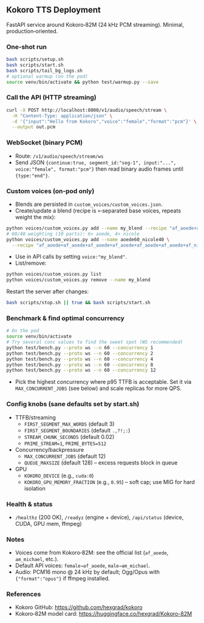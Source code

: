 ## Kokoro TTS Deployment

FastAPI service around Kokoro‑82M (24 kHz PCM streaming). Minimal, production‑oriented.

### One‑shot run
```bash
bash scripts/setup.sh
bash scripts/start.sh
bash scripts/tail_bg_logs.sh
# optional warmup (on the pod)
source venv/bin/activate && python test/warmup.py --save
```

### Call the API (HTTP streaming)
```bash
curl -X POST http://localhost:8000/v1/audio/speech/stream \
  -H "Content-Type: application/json" \
  -d '{"input":"Hello from Kokoro","voice":"female","format":"pcm"}' \
  --output out.pcm
```

### WebSocket (binary PCM)
- Route: `/v1/audio/speech/stream/ws`
- Send JSON `{continue:true, segment_id:"seg-1", input:"...", voice:"female", format:"pcm"}` then read binary audio frames until `{type:"end"}`.

### Custom voices (on‑pod only)
- Blends are persisted in `custom_voices/custom_voices.json`.
- Create/update a blend (recipe is `+`‑separated base voices, repeats weight the mix):
```bash
python voices/custom_voices.py add --name my_blend --recipe "af_aoede+af_nicole" --validate
# 60/40 weighting (10 parts): 6× aoede, 4× nicole
python voices/custom_voices.py add --name aoede60_nicole40 \
  --recipe "af_aoede+af_aoede+af_aoede+af_aoede+af_aoede+af_aoede+af_nicole+af_nicole+af_nicole+af_nicole" --validate
```
- Use in API calls by setting `voice:"my_blend"`.
- List/remove:
```bash
python voices/custom_voices.py list
python voices/custom_voices.py remove --name my_blend
```
Restart the server after changes:
```bash
bash scripts/stop.sh || true && bash scripts/start.sh
```

### Benchmark & find optimal concurrency
```bash
# On the pod
source venv/bin/activate
# Try several conc values to find the sweet spot (WS recommended)
python test/bench.py --proto ws --n 60 --concurrency 1
python test/bench.py --proto ws --n 60 --concurrency 2
python test/bench.py --proto ws --n 60 --concurrency 4
python test/bench.py --proto ws --n 60 --concurrency 8
python test/bench.py --proto ws --n 60 --concurrency 12
```
- Pick the highest concurrency where p95 TTFB is acceptable. Set it via `MAX_CONCURRENT_JOBS` (see below) and scale replicas for more QPS.

### Config knobs (sane defaults set by start.sh)
- TTFB/streaming
  - `FIRST_SEGMENT_MAX_WORDS` (default 3)
  - `FIRST_SEGMENT_BOUNDARIES` (default `.,?!;:`)
  - `STREAM_CHUNK_SECONDS` (default 0.02)
  - `PRIME_STREAM=1`, `PRIME_BYTES=512`
- Concurrency/backpressure
  - `MAX_CONCURRENT_JOBS` (default 12)
  - `QUEUE_MAXSIZE` (default 128) – excess requests block in queue
- GPU
  - `KOKORO_DEVICE` (e.g., `cuda:0`)
  - `KOKORO_GPU_MEMORY_FRACTION` (e.g., `0.95`) – soft cap; use MIG for hard isolation

### Health & status
- `/healthz` (200 OK), `/readyz` (engine + device), `/api/status` (device, CUDA, GPU mem, ffmpeg)

### Notes
- Voices come from Kokoro‑82M: see the official list (`af_aoede`, `am_michael`, etc.).
- Default API voices: `female→af_aoede`, `male→am_michael`.
- Audio: PCM16 mono @ 24 kHz by default; Ogg/Opus with `{"format":"opus"}` if ffmpeg installed.

### References
- Kokoro GitHub: https://github.com/hexgrad/kokoro
- Kokoro‑82M model card: https://huggingface.co/hexgrad/Kokoro-82M
